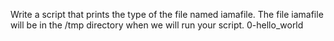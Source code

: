 Write a script that prints the type of the file named iamafile. The file iamafile will be in the /tmp directory when we will run your script.
0-hello_world
